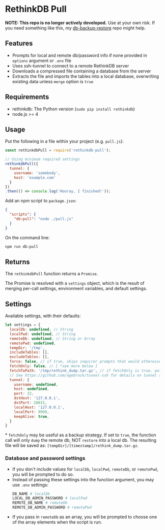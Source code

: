 # RethinkDB Pull

**NOTE: This repo is no longer actively developed.** Use at your own risk. If you need something like this, my [db-backup-restore](https://github.com/kswedberg/db-backup-restore) repo might help.

## Features
* Prompts for local and remote db/password info if none provided in `options` argument or `.env` file
* Uses ssh-tunnel to connect to a remote RethinkDB server
* Downloads a compressed file containing a database from the server
* Extracts the file and imports the tables into a local database, overwriting existing data unless `merge` option is `true`

## Requirements

* rethinkdb: The Python version (`sudo pip install rethinkdb`)
* node.js >= 4

## Usage

Put the following in a file within your project (e.g. `pull.js`):
```js
const rethinkdbPull = require('rethinkdb-pull');

// Using minimum required settings
rethinkdbPull({
  tunnel: {
    username: 'somebody',
    host: 'example.com'
  }
})
.then(() => console.log('Hooray, I finished!'));
```

Add an npm script to `package.json`:
```json
{
  "scripts": {
    "db:pull": "node ./pull.js"
  }
}
```

On the command line:
```sh
npm run db:pull
```
## Returns

The `rethinkdbPull` function returns a `Promise`.

The Promise is resolved with a `settings` object, which is the result of merging per-call settings, environment variables, and default settings.

## Settings

Available settings, with their defaults:

```js
let settings = {
  localDb: undefined, // String
  localPwd: undefined, // String
  remoteDb: undefined, // String or Array
  remotePwd: undefined,
  tempDir: '/tmp',
  includeTables: [],
  excludeTables: [],
  force: false, // if true, skips inquirer prompts that would otherwise appear
  fetchOnly: false, // [ *see more below ]
  fetchToPath: '/tmp/rethink_dump.tar.gz', // if fetchOnly is true, path of the tarball to save
  // See https://github.com/agebrock/tunnel-ssh for details on tunnel settings:
  tunnel: {
    username: undefined,
    host: undefined,
    port: 22,
    dstHost: '127.0.0.1',
    dstPort: 28015,
    localHost: '127.0.0.1',
    localPort: 9999,
    keepAlive: true,
  }
}
```

\* `fetchOnly` may be useful as a backup strategy.
  If set to `true`, the function call will only `dump` the remote db, NOT `restore` into a local db. The resulting file will be saved as:  `[tempDir]/[timestamp]/rethink_dump.tar.gz`.

### Database and password settings
* If you don't include values for `localDb`, `localPwd`, `remoteDb`, or `remotePwd`, you will be prompted to do so.
* Instead of passing these settings into the function argument, you may use `.env` settings:
    ```sh
    DB_NAME # localDb
    LOCAL_DB_ADMIN_PASSWORD # localPwd
    REMOTE_DB_NAME # remoteDb
    REMOTE_DB_ADMIN_PASSWORD # remotePwd
* If you pass in `remoteDb` as an array, you will be prompted to choose one of the array elements when the script is run.

